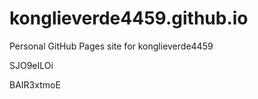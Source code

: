 # konglieverde4459.github.io
Personal GitHub Pages site for konglieverde4459






































































SJO9eILOi

BAIR3xtmoE
